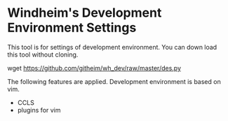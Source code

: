 Windheim's Development Environment Settings
========

This tool is for settings of development environment. 
You can down load this tool without cloning.

wget https://github.com/githeim/wh_dev/raw/master/des.py

The following features are applied. Development environment is based on vim.

* CCLS
* plugins for vim


